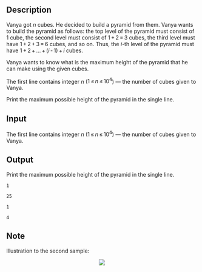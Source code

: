 ## Description

<div><p>Vanya got <span class="tex-span"><i>n</i></span> cubes. He decided to build a pyramid from them. Vanya wants to build the pyramid as follows: the top level of the pyramid must consist of <span class="tex-span">1</span> cube, the second level must consist of <span class="tex-span">1 + 2 = 3</span> cubes, the third level must have <span class="tex-span">1 + 2 + 3 = 6</span> cubes, and so on. Thus, the <span class="tex-span"><i>i</i></span>-th level of the pyramid must have <span class="tex-span">1 + 2 + ... + (<i>i</i> - 1) + <i>i</i></span> cubes.</p><p>Vanya wants to know what is the maximum height of the pyramid that he can make using the given cubes.</p></div><div class="input-specification"><p>The first line contains integer <span class="tex-span"><i>n</i></span> (<span class="tex-span">1 ≤ <i>n</i> ≤ 10<sup class="upper-index">4</sup></span>) — the number of cubes given to Vanya.</p></div><div class="output-specification"><p>Print the maximum possible height of the pyramid in the single line.</p></div>

## Input

<p>The first line contains integer <span class="tex-span"><i>n</i></span> (<span class="tex-span">1 ≤ <i>n</i> ≤ 10<sup class="upper-index">4</sup></span>) — the number of cubes given to Vanya.</p>

## Output

<p>Print the maximum possible height of the pyramid in the single line.</p>





```input1
1

```




```input2
25

```




```output1
1

```




```output2
4

```



## Note

<p>Illustration to the second sample: </p><center> <img class="tex-graphics" src="file://0rsMnswG.png" style="max-width: 100.0%;max-height: 100.0%;"> </center>
